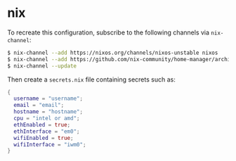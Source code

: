 # nix

To recreate this configuration, subscribe to the following channels via `nix-channel`:

```sh
$ nix-channel --add https://nixos.org/channels/nixos-unstable nixos
$ nix-channel --add https://github.com/nix-community/home-manager/archive/master.tar.gz home-manager
$ nix-channel --update
```

Then create a `secrets.nix` file containing secrets such as:

```nix
{
  username = "username";
  email = "email";
  hostname = "hostname";
  cpu = "intel or amd";
  ethEnabled = true;
  ethInterface = "em0";
  wifiEnabled = true;
  wifiInterface = "iwm0";
}
```
